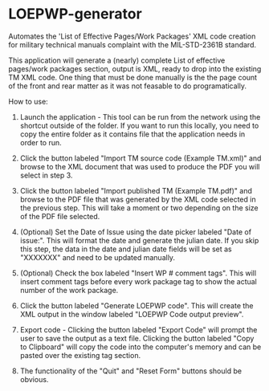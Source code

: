 # LOEPWP-generator
Automates the 'List of Effective Pages/Work Packages' XML code creation for military technical manuals complaint with the MIL-STD-2361B standard. 

This application will generate a (nearly) complete List of effective pages/work packages section, output is XML, ready to drop into the existing TM XML code.
One thing that must be done manually is the the page count of the front and rear matter as it was not feasable to do programatically.

How to use:

1. Launch the application - This tool can be run from the network using the shortcut outside of the folder. If you want to run this locally, you need to copy the entire folder as it contains file that the application needs in order to run.

2. Click the button labeled "Import TM source code (Example TM.xml)" and browse to the XML document that was used to produce the PDF you will select in step 3.

3. Click the button labeled "Import published TM (Example TM.pdf)" and browse to the PDF file that was generated by the XML code selected in the previous step. This will take a moment or two depending on the size of the PDF file selected.

4. (Optional) Set the Date of Issue using the date picker labeled "Date of issue:". This will format the date and generate the julian date. If you skip this step, the data in the date and julian date fields will be set as "XXXXXXX" and need to be updated manually.

5. (Optional) Check the box labeled "Insert WP # comment tags". This will insert comment tags before every work package tag to show the actual number of the work package.

6. Click the button labeled "Generate LOEPWP code". This will create the XML output in the window labeled "LOEPWP Code output preview".

7. Export code - Clicking the button labeled "Export Code" will prompt the user to save the output as a text file. Clicking the button labeled "Copy to Clipboard" will copy the code into the computer's memory and can be pasted over the existing <loepwp> tag section.

8. The functionality of the "Quit" and "Reset Form" buttons should be obvious.
